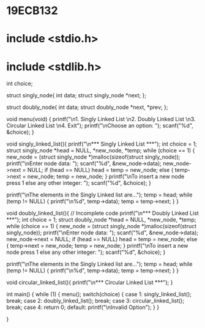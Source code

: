 # 19ECB132
# include <stdio.h>
# include <stdlib.h>

int choice;

struct singly_node{
  int data;
   struct singly_node *next;
};

struct doubly_node{
  int data;
   struct doubly_node *next, *prev;
};

void menu(void) {
  printf("\n1. Singly Linked List \n2. Doubly Linked List \n3. Circular Linked List \n4. Exit");
  printf("\nChoose an option: ");
  scanf("%d", &choice);
}

void singly_linked_list(){
  printf("\n*** Singly Linked List ***");
  int choice = 1;
  struct singly_node *head = NULL, *new_node, *temp;
  while (choice == 1) {
    new_node = (struct singly_node *)malloc(sizeof(struct singly_node));
    printf("\nEnter node data: ");
    scanf("%d", &new_node->data);
    new_node->next = NULL;
    if (head == NULL)
      head = temp = new_node;
    else {
      temp->next = new_node;
      temp = new_node;
    }
    printf("\nTo insert a new node press 1 else any other integer: ");
    scanf("%d", &choice);
  } 

  printf("\nThe elements in the Singly Linked list are...");
  temp = head;
  while (temp != NULL) {
    printf("\n%d", temp->data);
    temp = temp->next;
  }
}

void doubly_linked_list(){
// Incomplete code
  printf("\n*** Doubly Linked List ***");
  int choice = 1;
  struct doubly_node *head = NULL, *new_node, *temp;
  while (choice == 1) {
    new_node = (struct singly_node *)malloc(sizeof(struct singly_node));
    printf("\nEnter node data: ");
    scanf("%d", &new_node->data);
    new_node->next = NULL;
    if (head == NULL)
      head = temp = new_node;
    else {
      temp->next = new_node;
      temp = new_node;
    }
    printf("\nTo insert a new node press 1 else any other integer: ");
    scanf("%d", &choice);
  } 

  printf("\nThe elements in the Singly Linked list are...");
  temp = head;
  while (temp != NULL) {
    printf("\n%d", temp->data);
    temp = temp->next;
  }
}

void circular_linked_list(){
  printf("\n*** Circular Linked List ***");
}

int main() {
  while (1)  {
    menu();
    switch(choice) {
      case 1: singly_linked_list();
              break;
      case 2: doubly_linked_list();
              break;
      case 3: circular_linked_list();
              break;
      case 4: return 0;
      default: printf("\nInvalid Option");
    }
  }
    
}
